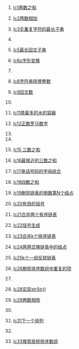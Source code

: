 1. [lc1两数之和](https://github.com/liyongkanger/Java_notes/blob/master/docs/%E7%AE%97%E6%B3%95/LeetCode/lc1%E4%B8%A4%E6%95%B0%E4%B9%8B%E5%92%8C.md)
2.  [lc2两数相加](https://github.com/liyongkanger/Java_notes/blob/master/docs/%E7%AE%97%E6%B3%95/LeetCode/lc2%E4%B8%A4%E6%95%B0%E7%9B%B8%E5%8A%A0.md)
3.  [lc3无重复字符的最长子串](https://github.com/liyongkanger/Java_notes/blob/master/docs/%E7%AE%97%E6%B3%95/LeetCode/lc3%E6%97%A0%E9%87%8D%E5%A4%8D%E5%AD%97%E7%AC%A6%E7%9A%84%E6%9C%80%E9%95%BF%E5%AD%90%E4%B8%B2.md)
4.  
5.  [lc5最长回文子串](https://github.com/liyongkanger/Java_notes/blob/master/docs/%E7%AE%97%E6%B3%95/LeetCode/lc5%E6%9C%80%E9%95%BF%E5%9B%9E%E6%96%87%E5%AD%90%E4%B8%B2.md)
6.  [lc6z字形变换](https://github.com/liyongkanger/Java_notes/blob/master/docs/%E7%AE%97%E6%B3%95/LeetCode/lc6z%E5%AD%97%E5%BD%A2%E5%8F%98%E6%8D%A2.md)
7.  
8.  [lc8字符串转换整数](https://github.com/liyongkanger/Java_notes/blob/master/docs/%E7%AE%97%E6%B3%95/LeetCode/lc8%E5%AD%97%E7%AC%A6%E4%B8%B2%E8%BD%AC%E6%8D%A2%E6%95%B4%E6%95%B0.md)
9.  [lc9回文数](https://github.com/liyongkanger/Java_notes/blob/master/docs/%E7%AE%97%E6%B3%95/LeetCode/lc9%E5%9B%9E%E6%96%87%E6%95%B0.md)
10.  

11. [lc11盛最多的水的容器](https://github.com/liyongkanger/Java_notes/blob/master/docs/%E7%AE%97%E6%B3%95/LeetCode/lc11%E7%9B%9B%E6%9C%80%E5%A4%9A%E7%9A%84%E6%B0%B4%E7%9A%84%E5%AE%B9%E5%99%A8.md)
12. [lc12正数罗马数字](https://github.com/liyongkanger/Java_notes/blob/master/docs/%E7%AE%97%E6%B3%95/LeetCode/lc12%E6%AD%A3%E6%95%B0%E7%BD%97%E9%A9%AC%E6%95%B0%E5%AD%97.md)
13.  
14. 

15. [lc15 三数之和](https://github.com/liyongkanger/Java_notes/blob/master/docs/%E7%AE%97%E6%B3%95/LeetCode/lc15%20%E4%B8%89%E6%95%B0%E4%B9%8B%E5%92%8C.md)
16. [lc16最接近的三数之和](https://github.com/liyongkanger/Java_notes/blob/master/docs/%E7%AE%97%E6%B3%95/LeetCode/lc16%E6%9C%80%E6%8E%A5%E8%BF%91%E7%9A%84%E4%B8%89%E6%95%B0%E4%B9%8B%E5%92%8C.md)
17. [lc17电话号码的字母组合](https://github.com/liyongkanger/Java_notes/blob/master/docs/%E7%AE%97%E6%B3%95/LeetCode/lc17%E7%94%B5%E8%AF%9D%E5%8F%B7%E7%A0%81%E7%9A%84%E5%AD%97%E6%AF%8D%E7%BB%84%E5%90%88.md)
18. [lc18四数之和](https://github.com/liyongkanger/Java_notes/blob/master/docs/%E7%AE%97%E6%B3%95/LeetCode/lc18%E5%9B%9B%E6%95%B0%E4%B9%8B%E5%92%8C.md)
19. [lc19删除链表的倒数第N个结点](https://github.com/liyongkanger/Java_notes/blob/master/docs/%E7%AE%97%E6%B3%95/LeetCode/lc19%E5%88%A0%E9%99%A4%E9%93%BE%E8%A1%A8%E7%9A%84%E5%80%92%E6%95%B0%E7%AC%ACN%E4%B8%AA%E7%BB%93%E7%82%B9.md)
20. [lc20有效的括号](https://github.com/liyongkanger/Java_notes/blob/master/docs/%E7%AE%97%E6%B3%95/LeetCode/lc20%E6%9C%89%E6%95%88%E7%9A%84%E6%8B%AC%E5%8F%B7.md)
21. [lc21合并两个有序链表](https://github.com/liyongkanger/Java_notes/blob/master/docs/%E7%AE%97%E6%B3%95/LeetCode/lc21%E5%90%88%E5%B9%B6%E4%B8%A4%E4%B8%AA%E6%9C%89%E5%BA%8F%E9%93%BE%E8%A1%A8.md)
22. [lc22括号生成](https://github.com/liyongkanger/Java_notes/blob/master/docs/%E7%AE%97%E6%B3%95/LeetCode/lc22%E6%8B%AC%E5%8F%B7%E7%94%9F%E6%88%90.md)
23. [lc23合并k个排序链表](https://github.com/liyongkanger/Java_notes/blob/master/docs/%E7%AE%97%E6%B3%95/LeetCode/lc23%E5%90%88%E5%B9%B6k%E4%B8%AA%E6%8E%92%E5%BA%8F%E9%93%BE%E8%A1%A8.md)
24. [lc24两两交换链表中的结点](https://github.com/liyongkanger/Java_notes/blob/master/docs/%E7%AE%97%E6%B3%95/LeetCode/lc24%E4%B8%A4%E4%B8%A4%E4%BA%A4%E6%8D%A2%E9%93%BE%E8%A1%A8%E4%B8%AD%E7%9A%84%E7%BB%93%E7%82%B9.md)
25. [lc25k个一组反转链表](https://github.com/liyongkanger/Java_notes/blob/master/docs/%E7%AE%97%E6%B3%95/LeetCode/lc25k%E4%B8%AA%E4%B8%80%E7%BB%84%E5%8F%8D%E8%BD%AC%E9%93%BE%E8%A1%A8.md)
26. [lc26删除排序数组中重复的项](https://github.com/liyongkanger/Java_notes/blob/master/docs/%E7%AE%97%E6%B3%95/LeetCode/lc26%E5%88%A0%E9%99%A4%E6%8E%92%E5%BA%8F%E6%95%B0%E7%BB%84%E4%B8%AD%E9%87%8D%E5%A4%8D%E7%9A%84%E9%A1%B9.md)
27. 
28. [lc28实现strStr()](https://github.com/liyongkanger/Java_notes/blob/master/docs/%E7%AE%97%E6%B3%95/LeetCode/lc28%E5%AE%9E%E7%8E%B0strStr().md)
29. [lc29两数相除](https://github.com/liyongkanger/Java_notes/blob/master/docs/%E7%AE%97%E6%B3%95/LeetCode/lc29%E4%B8%A4%E6%95%B0%E7%9B%B8%E9%99%A4.md)
30. 
31. [lc31下一个排列](https://github.com/liyongkanger/Java_notes/blob/master/docs/%E7%AE%97%E6%B3%95/LeetCode/lc31%E4%B8%8B%E4%B8%80%E4%B8%AA%E6%8E%92%E5%88%97.md)
32. 
33. [lc33搜索旋转排序数组](https://github.com/liyongkanger/Java_notes/blob/master/docs/%E7%AE%97%E6%B3%95/LeetCode/lc33%E6%90%9C%E7%B4%A2%E6%97%8B%E8%BD%AC%E6%8E%92%E5%BA%8F%E6%95%B0%E7%BB%84.md)







